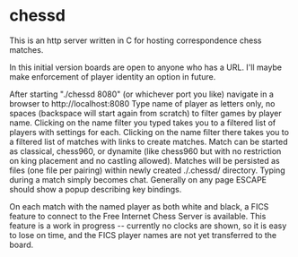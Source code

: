 # chessd
This is an http server written in C for hosting correspondence chess matches.

In this initial version boards are open to anyone who has a URL.
I'll maybe make enforcement of player identity an option in future.

After starting "./chessd 8080" (or whichever port you like) navigate in a browser to http://localhost:8080
Type name of player as letters only, no spaces (backspace will start again from scratch) to filter games by player name.
Clicking on the name filter you typed takes you to a filtered list of players with settings for each.
Clicking on the name filter there takes you to a filtered list of matches with links to create matches.
Match can be started as classical, chess960, or dynamite (like chess960 but with no restriction on king placement and no castling allowed).
Matches will be persisted as files (one file per pairing) within newly created ./.chessd/ directory.
Typing during a match simply becomes chat.
Generally on any page ESCAPE should show a popup describing key bindings.

On each match with the named player as both white and black, a FICS feature to connect to the Free Internet Chess Server is available.
This feature is a work in progress -- currently no clocks are shown, so it is easy to lose on time, and the FICS player names are not yet transferred to the board.
